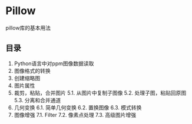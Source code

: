 # Pillow
pillow库的基本用法
## 目录
1.	Python语言中对ppm图像数据读取
2.	图像格式的转换
3.	创建缩略图
4.	图片属性
5.	裁剪，粘贴，合并图片
5.1.	从图片中复制子图像
5.2.	处理子图，粘贴回原图
5.3.	分离和合并通道
6.	几何变换
6.1.	简单几何变换
6.2.	置换图像
6.3.	模式转换
7.	图像增强
7.1.	Filter
7.2.	像素点处理
7.3.	高级图片增强
